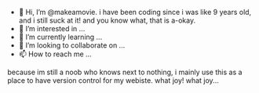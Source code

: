 - 👋 Hi, I’m @makeamovie. i have been coding since i was like 9 years old, and i still suck at it! and you know what, that is a-okay.
- 👀 I’m interested in ...
- 🌱 I’m currently learning ...
- 💞️ I’m looking to collaborate on ...
- 📫 How to reach me ...

because im still a noob who knows next to nothing, i mainly use this as a place to have version control for my webiste. what joy! what joy...

<!---
makeamovie/makeamovie is a ✨ special ✨ repository because its `README.md` (this file) appears on your GitHub profile.
You can click the Preview link to take a look at your changes. darn right ya can
--->
